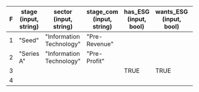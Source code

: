 |F|stage (input, string)|sector (input, string)|stage_com (input, string)|has_ESG (input, bool)|wants_ESG (input, bool)|opinion (output, string)|
|---|---|---|---|---|---|---|
|1|"Seed"|"Information Technology"|"Pre-Revenue"|||"interesting"|
|2|"Series A"|"Information Technology"|"Pre-Profit"|||"interesting"|
|3||||TRUE|TRUE|"interesting"|
|4||||||"reject"|